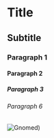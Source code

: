 # Title
## Subtitle
### Paragraph 1
#### Paragraph 2
##### Paragraph 3
###### Paragraph 6

![Gnomed](https://media.tenor.com/msdsYtS91FoAAAAd/gnomo-kala.gif))

